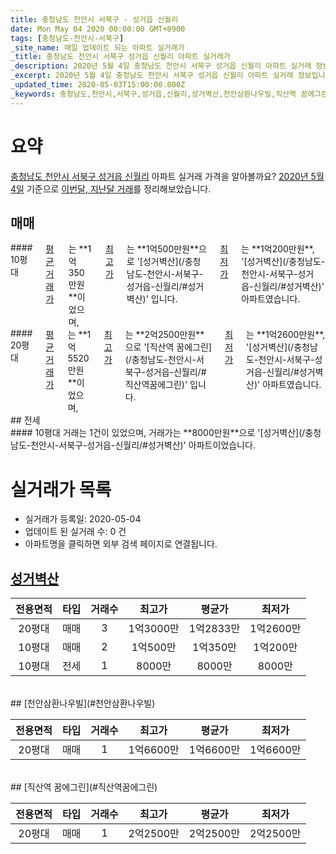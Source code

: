 ```yaml
---
title: 충청남도 천안시 서북구 - 성거읍 신월리
date: Mon May 04 2020 00:00:00 GMT+0900
tags: [충청남도-천안시-서북구]
_site_name: 매일 업데이트 되는 아파트 실거래가
_title: 충청남도 천안시 서북구 성거읍 신월리 아파트 실거래가
_description: 2020년 5월 4일 충청남도 천안시 서북구 성거읍 신월리 아파트 실거래 정보입니다. 3건 아파트 정보가 있습니다.
_excerpt: 2020년 5월 4일 충청남도 천안시 서북구 성거읍 신월리 아파트 실거래 정보입니다. 3건 아파트 정보가 있습니다.
_updated_time: 2020-05-03T15:00:00.000Z
_keywords: 충청남도,천안시,서북구,성거읍,신월리,성거벽산,천안삼환나우빌,직산역 꿈에그린
---
```





# 요약
<ins>충청남도 천안시 서북구 성거읍 신월리</ins> 아파트 실거래 가격을 알아볼까요? <ins>2020년 5월 4일</ins> 기준으로 <ins>이번달, 지난달 거래</ins>를 정리해보았습니다.

## 매매
<div class="container">
<div class="six columns" markdown="1">
#### 10평대
<ins>평균 거래가</ins>는 **1억350만원**이었으며, <ins>최고가</ins>는 **1억500만원**으로 '[성거벽산](/충청남도-천안시-서북구-성거읍-신월리/#성거벽산)' 입니다. <ins>최저가</ins>는 **1억200만원**, '[성거벽산](/충청남도-천안시-서북구-성거읍-신월리/#성거벽산)' 아파트였습니다.
</div>
<div class="six columns" markdown="1">
#### 20평대
<ins>평균 거래가</ins>는 **1억5520만원**이었으며, <ins>최고가</ins>는 **2억2500만원**으로 '[직산역 꿈에그린](/충청남도-천안시-서북구-성거읍-신월리/#직산역꿈에그린)' 입니다. <ins>최저가</ins>는 **1억2600만원**, '[성거벽산](/충청남도-천안시-서북구-성거읍-신월리/#성거벽산)' 아파트였습니다.
</div>
</div>
## 전세
<div class="container">
<div class="twelve columns" markdown="1">
#### 10평대
거래는 1건이 있었으며, 거래가는 **8000만원**으로 '[성거벽산](/충청남도-천안시-서북구-성거읍-신월리/#성거벽산)' 아파트이었습니다.
</div>
</div>



# 실거래가 목록
- 실거래가 등록일: 2020-05-04
- 업데이트 된 실거래 수: 0 건
- 아파트명을 클릭하면 외부 검색 페이지로 연결됩니다.

## [성거벽산](#성거벽산)

|전용면적|타입|거래수|최고가|평균가|최저가|
|:---:|:---:|:---:|:---:|:---:|:---:|
|20평대|<span class="deal-type-1">매매</span>|3|1억3000만|1억2833만|1억2600만|
|10평대|<span class="deal-type-1">매매</span>|2|1억500만|1억350만|1억200만|
|10평대|<span class="deal-type-2">전세</span>|1|8000만|8000만|8000만|

<br/>
## [천안삼환나우빌](#천안삼환나우빌)

|전용면적|타입|거래수|최고가|평균가|최저가|
|:---:|:---:|:---:|:---:|:---:|:---:|
|20평대|<span class="deal-type-1">매매</span>|1|1억6600만|1억6600만|1억6600만|

<br/>
## [직산역 꿈에그린](#직산역꿈에그린)

|전용면적|타입|거래수|최고가|평균가|최저가|
|:---:|:---:|:---:|:---:|:---:|:---:|
|20평대|<span class="deal-type-1">매매</span>|1|2억2500만|2억2500만|2억2500만|

<br/>



